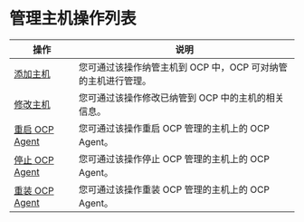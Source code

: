 管理主机操作列表
=============================




|                             操作                              |                 说明                  |
|-------------------------------------------------------------|-------------------------------------|
| [添加主机](../600.management-host/200.add-host.md)         | 您可通过该操作纳管主机到 OCP 中，OCP 可对纳管的主机进行管理。 |
| [修改主机](../600.management-host/300.modify-host.md)         | 您可通过该操作修改已纳管到 OCP 中的主机的相关信息。        |
| [重启 OCP Agent](../600.management-host/400.restart-the-ocp-agent.md) | 您可通过该操作重启 OCP 管理的主机上的 OCP Agent。    |
| [停止 OCP Agent](../600.management-host/500.stop-the-ocp-agent.md) | 您可通过该操作停止 OCP 管理的主机上的 OCP Agent。    |
| [重装 OCP Agent](../600.management-host/600.reinstall-ocp-agent.md) | 您可通过该操作重装 OCP 管理的主机上的 OCP Agent。    |
